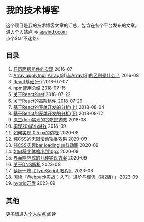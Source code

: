 # 我的技术博客
这个项目是我的技术博客文章的汇总，包含在各个平台发布的文章。  
进入个人站点 => [aswind7.com](https://www.aswind7.com/blog/)    
点个Star不迷路~
## 目录

1. [日历面板组件的实现](https://www.aswind7.com/blog/calendar) 2016-07
2. [Array.apply(null,Array(3))与Array(3)的区别是什么？](https://www.aswind7.com/blog/js-trick-apply)  2016-08
1. [React基础(一)](https://juejin.cn/post/6844903634900107272) 2018-07-07
1. [npm使用总结](https://juejin.cn/post/6844903638482026504) 2018-07-15
1. [关于React的ref](https://juejin.cn/post/6844903641816498184) 2018-07-22
1. [关于React的高阶组件](https://juejin.cn/post/6844903648217006088) 2018-07-29
1. [基于React的表单开发的分析(上)](https://juejin.cn/post/6844903651333373959) 2018-08-04
1. [基于React的表单开发的分析(下)](https://juejin.cn/post/6844903655372488717) 2018-08-12
1. [原生dom实现的贪吃蛇游戏](https://www.aswind7.com/blog/greedy-snake) 2018-08
1. [实现2048小游戏](https://www.aswind7.com/blog/game2048) 2018-09
1. [如何实现 0.5 px的边框](https://www.aswind7.com/blog/css-5px-border) 2020-08
1. [纯CSS的无限滚动轮播效果](https://www.aswind7.com/blog/css-carousel-infinite)  2020-09
1. [纯CSS实现bar loading 加载动画](https://www.aswind7.com/playground/css-practice/animates/bar-loading.html)  2020-09
1. [如何将字体缩小到10px](https://www.aswind7.com/blog/css-10px-font)  2020-09
1. [界面响应式的几种实现方案](https://www.aswind7.com/blog/css-responsive)  2020-09
1. [关于DNS解析](https://www.aswind7.com/blog/about-dns) 2023-08
1. [读阮一峰《TypeScript 教程》](https://www.aswind7.com/blog/ts-ruanyifeng) 2023-08
1. [阅读「Webpack实战：入门、进阶与调优（第2版）」](https://www.aswind7.com/blog/book-webpack-practical) 2023-09
1. [hybrid开发](https://www.aswind7.com/blog/hybrid-development) 2023-09

## 其他
更多请进入[个人站点](https://www.aswind7.com/blog/) 阅读
